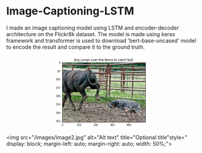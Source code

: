 # Image-Captioning-LSTM
I made an image captioning model using LSTM and encoder-decoder architecture on the Flickr8k dataset. The model is made using keras framework and transformer is used to download 'bert-base-uncased' model to encode the result and compare it to the ground truth.
<br>

 <img src="/images/image1.jpg" alt="Alt text" title="Optional title" style="
  display: block;
  margin-left: auto;
  margin-right: auto;
  width: 50%;">
  
 <img src="/images/image2.jpg" alt="Alt text" title="Optional title"style="
  display: block;
  margin-left: auto;
  margin-right: auto;
  width: 50%;">


